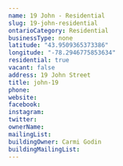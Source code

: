 ```yaml
---
name: 19 John - Residential  
slug: 19-john-residential
ontarioCategory: Residential
businessType: none
latitude: "43.9509365373386"
longitude: "-78.2946775853634"
residential: true
vacant: false
address: 19 John Street
title: john-19
phone: 
website: 
facebook: 
instagram: 
twitter: 
ownerName:  
mailingList: 
buildingOwner: Carmi Godin
buildingMailingList: 
---
```


